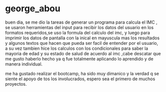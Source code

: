 # george_abou
buen dia, se me dio   la tareas de generar un programa para calcula el IMC , se usaron herramientas del input para recibir los datos del usuario en los formatos requeridos,se uso la formula del calculo del imc, y luego para imprimir los datos de pantalla con la inical en mayuscula mas los resultados y algunos textos que hacen que pueda ser facil de entender por el usuario, a su vez tambien hice los calculos con los condicionales para saber la mayoria de edad y su estado de salud de acuerdo al imc ,cabe  descatar que me gusto haberlo hecho ya q fue totalmente aplicando lo aprendido y de manera individual.

me ha gustado realizar el bootcamp, ha sido muy dimanico y la verdad q se siente el apoyo de tos los involucrados, espero sea el primero de muchos proyectos.
